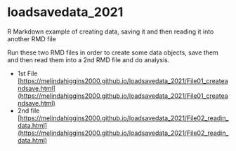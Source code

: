 # loadsavedata_2021

R Markdown example of creating data, saving it and then reading it into another RMD file

Run these two RMD files in order to create some data objects, save them and then read them into a 2nd RMD file and do analysis.

* 1st File [https://melindahiggins2000.github.io/loadsavedata_2021/File01_createandsave.html](https://melindahiggins2000.github.io/loadsavedata_2021/File01_createandsave.html)
* 2nd file [https://melindahiggins2000.github.io/loadsavedata_2021/File02_readin_data.html](https://melindahiggins2000.github.io/loadsavedata_2021/File02_readin_data.html)

